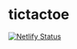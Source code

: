 # tictactoe

[![Netlify Status](https://api.netlify.com/api/v1/badges/4e6ce2a2-7afd-4484-8e12-a469d6ddcaca/deploy-status)](https://app.netlify.com/sites/tictactoegamejasonbelgard/deploys)